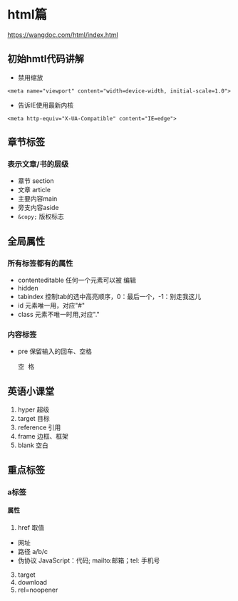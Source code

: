 # html篇
https://wangdoc.com/html/index.html

## 初始hmtl代码讲解

* 禁用缩放

`
<meta name="viewport" content="width=device-width, initial-scale=1.0">
`

* 告诉IE使用最新内核 

`<meta http-equiv="X-UA-Compatible" content="IE=edge">`

## 章节标签
### 表示文章/书的层级
  * 章节 section
  * 文章 article
  * 主要内容main
  * 旁支内容aside
  * `&copy;` 版权标志
## 全局属性
### 所有标签都有的属性
* contenteditable 任何一个元素可以被 编辑
* hidden 
* tabindex  控制tab的选中高亮顺序，0：最后一个，-1：别走我这儿
* id 元素唯一用，对应"#"
* class 元素不唯一时用,对应"."

### 内容标签
* pre 保留输入的回车、空格 <pre>空  格   </pre>

## 英语小课堂
1. hyper  超级
2. target 目标
3. reference 引用
4. frame 边框、框架
5. blank 空白

## 重点标签
### a标签
#### 属性
1. href
取值
* 网址
* 路径 a/b/c
* 伪协议 JavaScript：代码; mailto:邮箱；tel: 手机号
3. target
4. download
5. rel=noopener

